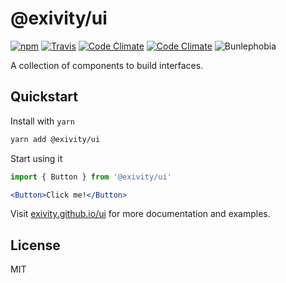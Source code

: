 @exivity/ui
===========

[![npm](https://img.shields.io/npm/v/@exivity/ui.svg?style=flat-square)](https://www.npmjs.com/package/@exivity/ui)
[![Travis](https://img.shields.io/travis/com/exivity/ui.svg?style=flat-square)](https://travis-ci.com/exivity/ui)
[![Code Climate](https://img.shields.io/codeclimate/coverage/exivity/ui.svg?style=flat-square)](https://codecov.io/gh/exivity/ui)
[![Code Climate](https://img.shields.io/codeclimate/maintainability/exivity/ui.svg?style=flat-square)](https://codeclimate.com/github/exivity/ui)
![Bunlephobia](https://img.shields.io/bundlephobia/min/@exivity/ui.svg?label=bundlesize&style=flat-square)

A collection of components to build interfaces.

Quickstart
----------

Install with `yarn`

```bash
yarn add @exivity/ui
```

Start using it

```jsx
import { Button } from '@exivity/ui'

<Button>Click me!</Button>
```

Visit [exivity.github.io/ui](https://exivity.github.io/ui/) for more documentation and examples.

License
-------

MIT
